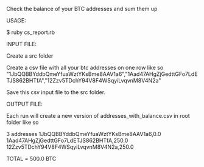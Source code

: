 Check the balance of your BTC addresses and sum them up

USAGE:

$ ruby cs_report.rb


INPUT FILE:

Create a src folder

Create a csv file with all your btc addresses on one row like so
"1JbQQBBYddbQmeYfuaWztYKsBme8AAV1a6","1Aad47AHgZjGedttGFo7LdETJS862BHTfA","12Zzv5TDchY94V8F4WSqyiLvqvnM8V4N2a"

Save this csv input file to the src folder.



OUTPUT FILE:

Each run will create a new version of addresses_with_balance.csv in root folder like so

3 addresses
1JbQQBBYddbQmeYfuaWztYKsBme8AAV1a6,0.0
1Aad47AHgZjGedttGFo7LdETJS862BHTfA,250.0
12Zzv5TDchY94V8F4WSqyiLvqvnM8V4N2a,250.0

TOTAL = 500.0 BTC
